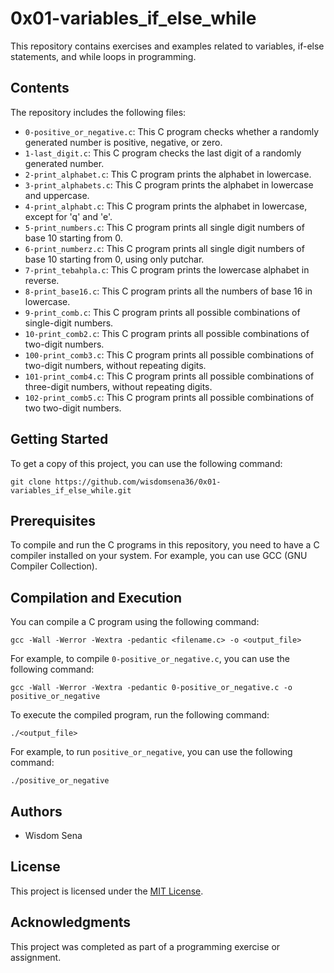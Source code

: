 # 0x01-variables_if_else_while

This repository contains exercises and examples related to variables, if-else statements, and while loops in programming.

## Contents

The repository includes the following files:

- `0-positive_or_negative.c`: This C program checks whether a randomly generated number is positive, negative, or zero.
- `1-last_digit.c`: This C program checks the last digit of a randomly generated number.
- `2-print_alphabet.c`: This C program prints the alphabet in lowercase.
- `3-print_alphabets.c`: This C program prints the alphabet in lowercase and uppercase.
- `4-print_alphabt.c`: This C program prints the alphabet in lowercase, except for 'q' and 'e'.
- `5-print_numbers.c`: This C program prints all single digit numbers of base 10 starting from 0.
- `6-print_numberz.c`: This C program prints all single digit numbers of base 10 starting from 0, using only putchar.
- `7-print_tebahpla.c`: This C program prints the lowercase alphabet in reverse.
- `8-print_base16.c`: This C program prints all the numbers of base 16 in lowercase.
- `9-print_comb.c`: This C program prints all possible combinations of single-digit numbers.
- `10-print_comb2.c`: This C program prints all possible combinations of two-digit numbers.
- `100-print_comb3.c`: This C program prints all possible combinations of two-digit numbers, without repeating digits.
- `101-print_comb4.c`: This C program prints all possible combinations of three-digit numbers, without repeating digits.
- `102-print_comb5.c`: This C program prints all possible combinations of two two-digit numbers.

## Getting Started

To get a copy of this project, you can use the following command:

```
git clone https://github.com/wisdomsena36/0x01-variables_if_else_while.git
```

## Prerequisites

To compile and run the C programs in this repository, you need to have a C compiler installed on your system. For example, you can use GCC (GNU Compiler Collection).

## Compilation and Execution

You can compile a C program using the following command:

```
gcc -Wall -Werror -Wextra -pedantic <filename.c> -o <output_file>
```

For example, to compile `0-positive_or_negative.c`, you can use the following command:

```
gcc -Wall -Werror -Wextra -pedantic 0-positive_or_negative.c -o positive_or_negative
```

To execute the compiled program, run the following command:

```
./<output_file>
```

For example, to run `positive_or_negative`, you can use the following command:

```
./positive_or_negative
```

## Authors

- Wisdom Sena

## License

This project is licensed under the [MIT License](LICENSE).

## Acknowledgments

This project was completed as part of a programming exercise or assignment.
